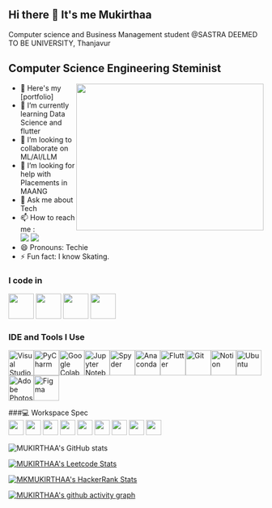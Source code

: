 ## Hi there 👋 It's me Mukirthaa

Computer science and Business Management student @SASTRA DEEMED TO BE UNIVERSITY, Thanjavur

## Computer Science Engineering Steminist

<img align="right" width="370" height="290" src="https://media.giphy.com/media/v1.Y2lkPTc5MGI3NjExd3Rudnl2anBjaGJwYWh3MXNiNnpndDVodDg2c205bHNyZjJ1NzN0MSZlcD12MV9naWZzX3NlYXJjaCZjdD1n/L1R1tvI9svkIWwpVYr/giphy.gif">

- 🔭 Here's my [portfolio]                                                 
- 🌱 I’m currently learning Data Science and flutter
- 👯 I’m looking to collaborate on ML/AI/LLM
- 🤔 I’m looking for help with Placements in MAANG
- 💬 Ask me about Tech
- 📫 How to reach me :
<br /> [<img src="https://img.shields.io/badge/X-0077FF?style=for-the-badge&logo=x&logoColor=white" />](https://x.com/mukirthaamk)
 [<img src="https://img.shields.io/badge/LinkedIn-0077B5?style=for-the-badge&logo=linkedin&logoColor=white" />](https://www.linkedin.com/in/mukirthaa/)
- 😄 Pronouns: Techie
- ⚡ Fun fact: I know Skating.

### I code in
<img height="50" width="50" src="https://img.icons8.com/color/48/000000/python.png" /> <img height="50" width="50" src="https://img.icons8.com/color/48/000000/c-programming.png" /> <img height="50" width="50" src="https://img.icons8.com/color/48/000000/c-plus-plus-logo.png" /> 
<img height="50" width="50" src="https://img.icons8.com/color/48/000000/mysql-logo.png"/>

### IDE and Tools I Use

<img height="50" width="50" src="https://img.icons8.com/color/48/000000/visual-studio-code-2019.png" alt="Visual Studio Code"/><img height="50" width="50" src="https://img.icons8.com/color/48/000000/pycharm.png" alt="PyCharm"/><img height="50" width="50" src="https://img.icons8.com/color/48/000000/google-colab.png" alt="Google Colab"/><img height="50" width="50" src="https://img.icons8.com/ios-filled/50/000000/jupyter.png" alt="Jupyter Notebook"/><img height="50" width="50" src="https://www.spyder-ide.org/images/spyder-logo.png" alt="Spyder"/><img height="50" width="50" src="https://img.icons8.com/dusk/64/000000/anaconda.png" alt="Anaconda"/><img height="50" width="50" src="https://img.icons8.com/color/48/000000/flutter.png" alt="Flutter"/><img height="50" width="50" src="https://img.icons8.com/color/50/000000/git.png" alt="Git"/><img height="50" width="50" src="https://img.icons8.com/color/480/null/notion--v1.png" alt="Notion"/><img height="50" width="50" src="https://img.icons8.com/color/48/000000/ubuntu--v1.png" alt="Ubuntu"/><img height="50" width="50" src="https://img.icons8.com/doodle/48/000000/adobe-photoshop.png" alt="Adobe Photoshop"/><img height="50" width="50" src="https://img.icons8.com/color/48/000000/figma--v1.png" alt="Figma"/>


###💻 Workspace Spec
<br /> <img height="30" src="https://img.shields.io/badge/Processor-12th_Gen_Intel_Core_i5_1235U-0078D7?style=for-the-badge&logo=intel&logoColor=white"/> <img height="30" src="https://img.shields.io/badge/RAM-8GB-0078D7?style=for-the-badge&logo=memory&logoColor=white"/> <img height="30" src="https://img.shields.io/badge/System_Type-64bit_x64-0078D7?style=for-the-badge&logo=windows&logoColor=white"/> <img height="30" src="https://img.shields.io/badge/OS-Windows_11_Home_Single_Language-0078D7?style=for-the-badge&logo=windows&logoColor=white"/> <img height="30" src="https://img.shields.io/badge/HP_Samsung_Monitor-0078D7?style=for-the-badge&logo=monitor&logoColor=white"/> <img height="30" src="https://img.shields.io/badge/HP_CPU-0078D7?style=for-the-badge&logo=hp&logoColor=white"/> <img height="30" src="https://img.shields.io/badge/Logitech_Mouse-0078D7?style=for-the-badge&logo=logitech&logoColor=white"/> <img height="30" src="https://img.shields.io/badge/Android-Mobile-0078D7?style=for-the-badge&logo=android&logoColor=white"/> <img height="30" src="https://img.shields.io/badge/Philips_Speaker-0078D7?style=for-the-badge&logo=phillips&logoColor=white"/>

![MUKIRTHAA's GitHub stats](https://github-readme-stats.vercel.app/api?username=Mukirthaa&theme=dark&show_icons=true&&hide=issues,contribs)

[![MUKIRTHAA's Leetcode Stats](https://leetcard.jacoblin.cool/Mukirthaa?ext=contest&theme=dark)](https://leetcode.com/Mukirthaa)

[![MKMUKIRTHAA's HackerRank Stats](https://cr-skills-chart-widget.codersrank.io/mkmukirthaa)](https://www.codersrank.io/user/mkmukirthaa) 

[![MUKIRTHAA's github activity graph](https://github-readme-activity-graph.vercel.app/graph?username=Mukirthaa&bg_color=171717&color=4c919e&line=4c9e95&point=f7f7f7&area=true&hide_border=true)](https://github.com/ashutosh00710/github-readme-activity-graph)



